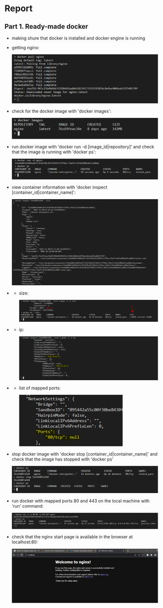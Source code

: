 # Report


## Part 1. Ready-made docker

- making shure that docker is installed and docker engine is running
- getting nginx:
    
    ![text](screenshots/part1/1.PNG)

- check for the docker image with 'docker images':

    ![text](screenshots/part1/2.PNG)

- run docker image with 'docker run -d [image_id|repository]' and check that the image is running with 'docker ps':

    ![text](screenshots/part1/3.PNG)

- view container information with 'docker inspect [container_id|container_name]':

    ![text](screenshots/part1/4.PNG)

- - size:
 
    ![text](screenshots/part1/5size.PNG)

- - ip:

    ![text](screenshots/part1/6ip.PNG)

- - list of mapped ports:

    ![text](screenshots/part1/7ports.PNG)


- stop docker image with 'docker stop [container_id|container_name]' and check that the image has stopped with 'docker ps'
    
    ![text](screenshots/part1/8stopps.PNG)


- run docker with mapped ports 80 and 443 on the local machine with 'run' command:

    ![text](screenshots/part1/9mappedPortsRun.PNG)

- check that the nginx start page is available in the browser at localhost:80:

    ![text](screenshots/part1/10startPage.PNG)